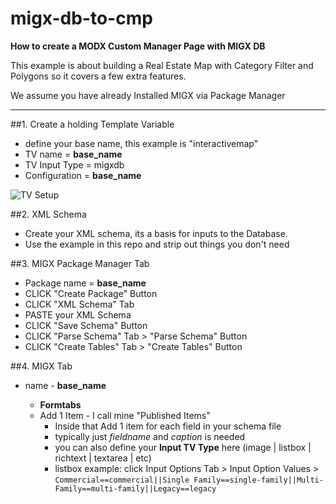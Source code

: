 migx-db-to-cmp
==============

**How to create a MODX Custom Manager Page with MIGX DB**

This example is about building a Real Estate Map with Category Filter and Polygons so it covers a few extra features.

We assume you have already Installed MIGX via Package Manager

-----

##1. Create a holding Template Variable
 - define your base name, this example is "interactivemap"
 - TV name = **base_name**
 - TV Input Type = migxdb
 - Configuration = **base_name**

![TV Setup](https://dl.dropboxusercontent.com/u/4277345/MODX/migx-to-cmp/tv-setup.png)

##2. XML Schema
 - Create your XML schema, its a basis for inputs to the Database. 
 - Use the example in this repo and strip out things you don't need

##3. MIGX Package Manager Tab
 - Package name = **base_name**
 - CLICK "Create Package" Button
 - CLICK "XML Schema" Tab
 - PASTE your XML Schema
 - CLICK "Save Schema" Button
 - CLICK "Parse Schema" Tab > "Parse Schema" Button
 - CLICK "Create Tables" Tab > "Create Tables" Button
 
##4. MIGX Tab
 - name - **base_name**
 
   - **Formtabs**
   - Add 1 Item - I call mine "Published Items"
     - Inside that Add 1 item for each field in your schema file
     - typically just *fieldname* and *caption* is needed
     - you can also define your **Input TV Type** here (image | listbox | richtext | textarea | etc) 
     - listbox example: click Input Options Tab > Input Option Values > `Commercial==commercial||Single Family==single-family||Multi-Family==multi-family||Legacy==legacy`
